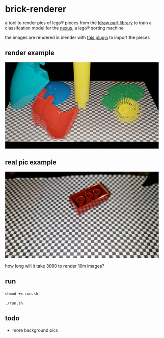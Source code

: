 # brick-renderer

a tool to render pics of lego® pieces from the [ldraw part library](https://www.ldraw.org/parts/latest-parts.html) to train a classifcation model for the [nexus](https://github.com/spencerhhubert/nexus), a lego® sorting machine

the images are rendered in blender with [this plugin](https://github.com/TobyLobster/ImportLDraw) to import the pieces

## render example
<img src="https://raw.githubusercontent.com/spencerhhubert/brick-renderer/main/assets/example01.jpg" width="500">

## real pic example
<img src="https://raw.githubusercontent.com/spencerhhubert/brick-renderer/main/assets/real_example01.jpg" width="500">

how long will it take 3090 to render 10m images?

## run
`chmod +x run.sh`

`./run.sh`

## todo
- more background pics
